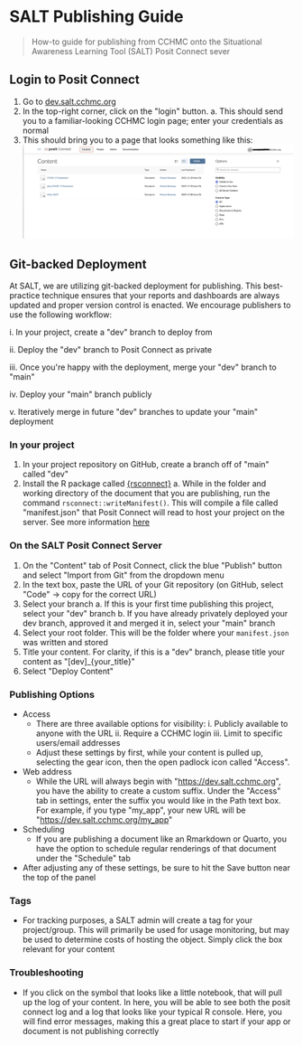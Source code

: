 # SALT Publishing Guide

> How-to guide for publishing from CCHMC onto the Situational Awareness Learning Tool (SALT) Posit Connect sever

## Login to Posit Connect

1.  Go to [dev.salt.cchmc.org](https://dev.salt.cchmc.org)
2.  In the top-right corner, click on the "login" button.
    a.  This should send you to a familiar-looking CCHMC login page; enter your credentials as normal
3.  This should bring you to a page that looks something like this: ![content landing page](figs/content_landing_page.png)

## Git-backed Deployment

At SALT, we are utilizing git-backed deployment for publishing. This best-practice technique ensures that your reports and dashboards are always updated and proper version control is enacted. We encourage publishers to use the following workflow:

i. In your project, create a "dev" branch to deploy from

ii. Deploy the "dev" branch to Posit Connect as private

iii. Once you're happy with the deployment, merge your "dev" branch to "main"

iv. Deploy your "main" branch publicly

v. Iteratively merge in future "dev" branches to update your "main" deployment


### In your project
1. In your project repository on GitHub, create a branch off of "main" called "dev"
2. Install the R package called [{rsconnect}](https://rstudio.github.io/rsconnect/)
    a. While in the folder and working directory of the document that you are publishing, run the command `rsconnect::writeManifest()`. This will compile a file called "manifest.json" that Posit Connect will read to host your project on the server. See more information [here](https://rstudio.github.io/rsconnect/reference/writeManifest.html)
    
### On the SALT Posit Connect Server
1. On the "Content" tab of Posit Connect, click the blue "Publish" button and select "Import from Git" from the dropdown menu
2. In the text box, paste the URL of your Git repository (on GitHub, select "Code" -> copy for the correct URL)
3. Select your branch
    a. If this is your first time publishing this project, select your "dev" branch
    b. If you have already privately deployed your dev branch, approved it and merged it in, select your "main" branch
4. Select your root folder. This will be the folder where your `manifest.json` was written and stored
6. Title your content. For clarity, if this is a "dev" branch, please title your content as "[dev]_{your_title}"
6. Select "Deploy Content"

### Publishing Options
- Access
    - There are three available options for visibility: 
        i. Publicly available to anyone with the URL
        ii. Require a CCHMC login
        iii. Limit to specific users/email addresses
    - Adjust these settings by first, while your content is pulled up, selecting the gear icon, then the open padlock icon called "Access".
- Web address
    - While the URL will always begin with "https://dev.salt.cchmc.org", you have the ability to create a custom suffix. Under the "Access" tab in settings, enter the suffix you would like in the Path text box. For example, if you type "my_app", your new URL will be "https://dev.salt.cchmc.org/my_app"
- Scheduling
    - If you are publishing a document like an Rmarkdown or Quarto, you have the option to schedule regular renderings of that document under the "Schedule" tab
- After adjusting any of these settings, be sure to hit the Save button near the top of the panel

### Tags
- For tracking purposes, a SALT admin will create a tag for your project/group. This will primarily be used for usage monitoring, but may be used to determine costs of hosting the object. Simply click the box relevant for your content

### Troubleshooting
- If you click on the symbol that looks like a little notebook, that will pull up the log of your content. In here, you will be able to see both the posit connect log and a log that looks like your typical R console. Here, you will find error messages, making this a great place to start if your app or document is not publishing correctly



    
